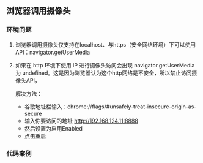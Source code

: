 ## 浏览器调用摄像头

### 环境问题

1. 浏览器调用摄像头仅支持在localhost、与https（安全网络环境）下可以使用API：navigator.getUserMedia

2. 如果在 http 环境下使用 IP 进行摄像头访问会出现 navigator.getUserMedia 为 undefined。这是因为浏览器认为这个http网络是不安全，所以禁止访问摄像头API，

   解决方法：

   - 谷歌地址栏输入：chrome://flags/#unsafely-treat-insecure-origin-as-secure
   - 输入你要访问的地址 http://192.168.124.11:8888
   - 然后设置为启用Enabled
   - 点击重启

### 代码案例

